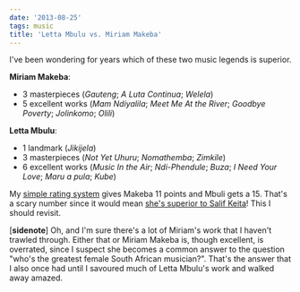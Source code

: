 ```yaml
---
date: '2013-08-25'
tags: music
title: 'Letta Mbulu vs. Miriam Makeba'
---
```


I\'ve been wondering for years which of these two music legends is
superior.

**Miriam Makeba**:

-   3 masterpieces (*Gauteng*; *A Luta Continua*; *Welela*)
-   5 excellent works (*Mam Ndiyalila*; *Meet Me At the River*; *Goodbye
    Poverty*; *Jolinkomo*; *Olili*)

**Letta Mbulu**:

-   1 landmark (*Jikijela*)
-   3 masterpieces (*Not Yet Uhuru*; *Nomathemba*; *Zimkile*)
-   6 excellent works (*Music In the Air*; *Ndi-Phendule*; *Buza*; *I
    Need Your Love*; *Maru a pula*; *Kube*)

My [simple rating system] gives Makeba 11 points and Mbuli gets a 15.
That\'s a scary number since it would mean [she\'s superior to Salif
Keita]! This I should revisit.

\[**sidenote**\] Oh, and I\'m sure there\'s a lot of Miriam\'s work that
I haven\'t trawled through. Either that or Miriam Makeba is, though
excellent, is overrated, since I suspect she becomes a common answer to
the question \"who\'s the greatest female South African musician?\".
That\'s the answer that I also once had until I savoured much of Letta
Mbulu\'s work and walked away amazed.

  [simple rating system]: http://tshepang.net/simple-rating-system-for-music
  [she\'s superior to Salif Keita]: http://tshepang.net/top-musicians
